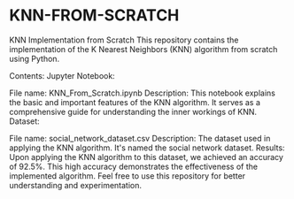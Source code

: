 # KNN-FROM-SCRATCH
KNN Implementation from Scratch
This repository contains the implementation of the K Nearest Neighbors (KNN) algorithm from scratch using Python.

Contents:
Jupyter Notebook:

File name: KNN_From_Scratch.ipynb
Description: This notebook explains the basic and important features of the KNN algorithm. It serves as a comprehensive guide for understanding the inner workings of KNN.
Dataset:

File name: social_network_dataset.csv
Description: The dataset used in applying the KNN algorithm. It's named the social network dataset.
Results:
Upon applying the KNN algorithm to this dataset, we achieved an accuracy of 92.5%. This high accuracy demonstrates the effectiveness of the implemented algorithm. Feel free to use this repository for better understanding and experimentation.
